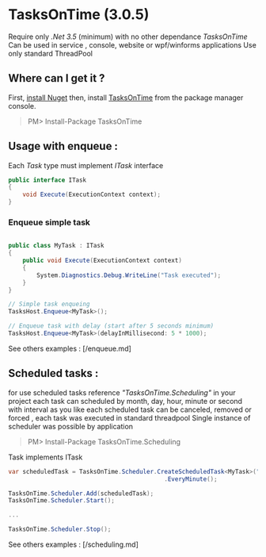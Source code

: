 # TasksOnTime (3.0.5)

Require only *.Net 3.5* (minimum) with no other dependance
*TasksOnTime* Can be used in service , console, website or wpf/winforms applications
Use only standard ThreadPool

## Where can I get it ?

First, [install Nuget](http://docs.nuget.org/docs/start-here/installing-nuget) then, install [TasksOnTime](http://www.nuget.org/packages/tasksontime) from the package manager console.

> PM> Install-Package TasksOnTime 

## Usage with enqueue :

Each *Task* type must implement *ITask* interface

```c#
public interface ITask 
{
    void Execute(ExecutionContext context);
}

```

### Enqueue simple task
```c#

public class MyTask : ITask
{
    public void Execute(ExecutionContext context)
    {
        System.Diagnostics.Debug.WriteLine("Task executed");
    }
}

// Simple task enqueing
TasksHost.Enqueue<MyTask>();

// Enqueue task with delay (start after 5 seconds minimum)
TasksHost.Enqueue<MyTask>(delayInMillisecond: 5 * 1000);
```

See others examples : [/enqueue.md]

## Scheduled tasks :

for use scheduled tasks reference *"TasksOnTime.Scheduling"* in your project 
each task can scheduled by month, day, hour, minute or second with interval as you like
each scheduled task can be canceled, removed or forced , each task was executed in standard threadpool
Single instance of scheduler was possible by application

> PM> Install-Package TasksOnTime.Scheduling

Task implements ITask

```c#
var scheduledTask = TasksOnTime.Scheduler.CreateScheduledTask<MyTask>("MyTask")
											.EveryMinute();

TasksOnTime.Scheduler.Add(scheduledTask);
TasksOnTime.Scheduler.Start();

...

TasksOnTime.Scheduler.Stop();
```		

See others examples : [/scheduling.md]

